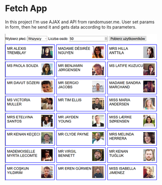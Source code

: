 # Fetch App
In this project I'm use AJAX and API from randomuser.me. User set params in form, then he send it and gets data according to its parameters.

<img src="./screen.png"/>
